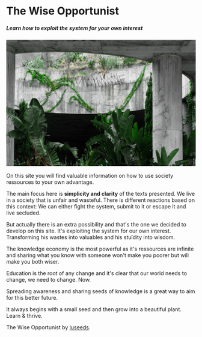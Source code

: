 # The Wise Opportunist

##### Learn how to exploit the system for your own interest


![](_medias/plant-asphalt.jpeg)

On this site you will find valuable information on how to use society ressources to your own advantage.

The main focus here is **simplicity and clarity** of the texts presented.
We live in a society that is unfair and wasteful. There is different reactions based on this context:
We can either fight the system, submit to it or escape it and live secluded.

But actually there is an extra possibility and that's the one we decided to develop on this site.
It's exploiting the system for our own interest. Transforming his wastes into valuables and his stuîdity into wisdom.

The knowledge economy is the most powerful as it's ressources are infinite and sharing what you know with someone won't make you poorer but will make you both wiser.

Education is the root of any change and it's clear that our world needs to change, we need to change. Now.

Spreading awareness and sharing seeds of knowledge is a great way to aim for this better future.

It always begins with a small seed and then grow into a beautiful plant. Learn & thrive.

The Wise Opportunist by [luseeds](https://github.com/luseeds).

